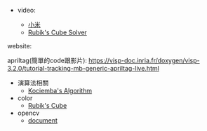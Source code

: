 * video:

  *  [小米](https://www.youtube.com/watch?v=GVL2ifX8d74)
  *  [Rubik's Cube Solver](https://www.youtube.com/watch?v=c72BoPqlzKs&ab_channel=IvLabs)

website:

apriltag(簡單的code跟影片):
https://visp-doc.inria.fr/doxygen/visp-3.2.0/tutorial-tracking-mb-generic-apriltag-live.html

* 演算法相關
  *  [Kociemba's Algorithm](https://www.speedsolving.com/wiki/index.php/Kociemba's_Algorithm)
* color 
  *  [Rubik's Cube](https://colorswall.com/palette/171/)
* opencv
  * [document](https://docs.opencv.org/master/d2/d96/tutorial_py_table_of_contents_imgproc.html) 

